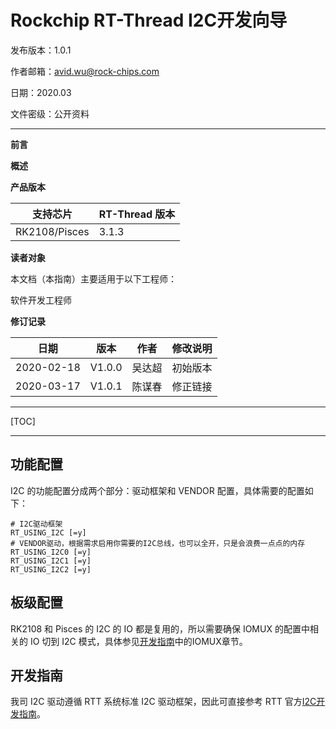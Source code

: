 # Rockchip RT-Thread I2C开发向导

发布版本：1.0.1

作者邮箱：<avid.wu@rock-chips.com>

日期：2020.03

文件密级：公开资料

---

**前言**

**概述**

**产品版本**

| **支持芯片**  | **RT-Thread 版本** |
| ------------- | ------------------ |
| RK2108/Pisces | 3.1.3              |

**读者对象**

本文档（本指南）主要适用于以下工程师：

软件开发工程师

**修订记录**

| **日期**   | **版本** | **作者** | **修改说明** |
| ---------- | -------- | -------- | ------------ |
| 2020-02-18 | V1.0.0   | 吴达超   | 初始版本     |
| 2020-03-17 | V1.0.1   | 陈谋春   | 修正链接     |

---

[TOC]

---

## 功能配置

I2C 的功能配置分成两个部分：驱动框架和 VENDOR 配置，具体需要的配置如下：

```shell
# I2C驱动框架
RT_USING_I2C [=y]
# VENDOR驱动，根据需求启用你需要的I2C总线，也可以全开，只是会浪费一点点的内存
RT_USING_I2C0 [=y]
RT_USING_I2C1 [=y]
RT_USING_I2C2 [=y]
```

## 板级配置

RK2108 和 Pisces 的 I2C 的 IO 都是复用的，所以需要确保 IOMUX 的配置中相关的 IO 切到 I2C 模式，具体参见[开发指南](../../../quick-start/Rockchip_Developer_Guide_RT-Thread/Rockchip_Developer_Guide_RT-Thread_CN.html#443-iomux)中的IOMUX章节。

## 开发指南

我司 I2C 驱动遵循 RTT 系统标准 I2C 驱动框架，因此可直接参考 RTT 官方[I2C开发指南](https://www.rt-thread.org/document/site/programming-manual/device/i2c/i2c/)。